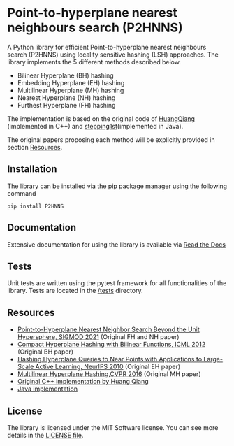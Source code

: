 # Point-to-hyperplane nearest neighbours search (P2HNNS)
A Python library for efficient Point-to-hyperplane nearest neighbours search (P2HNNS) using locality sensitive hashing (LSH) approaches.
The library implements the 5 different methods described below.

- Bilinear Hyperplane (BH) hashing 
- Embedding Hyperplane (EH) hashing
- Multilinear Hyperplane (MH) hashing
- Nearest Hyperplane (NH) hashing
- Furthest Hyperplane (FH) hashing

The implementation is based on the original code of [HuangQiang](https://github.com/HuangQiang/P2HNNS) (implemented in C++) and [stepping1st](https://github.com/stepping1st/hyperplane-hash/tree/master)(implemented in Java).

The original papers proposing each method will be explicitly provided in section [Resources](#resouces).

## Installation
The library can be installed via the pip package manager using the following command
```
pip install P2HNNS
```

## Documentation
Extensive documentation for using the library is available via [Read the Docs](https://p2hnns.readthedocs.io/en/latest/index.html)

## Tests
Unit tests are written using the pytest framework for all functionalities of the library. Tests are located in the [/tests](/tests/) directory.

## Resources
- [Point-to-Hyperplane Nearest Neighbor Search Beyond the Unit Hypersphere, SIGMOD 2021](https://dl.acm.org/doi/abs/10.1145/3448016.3457240) (Original FH and NH paper)
- [Compact Hyperplane Hashing with Bilinear Functions, ICML 2012](https://arxiv.org/abs/1206.4618) (Original BH paper)
- [Hashing Hyperplane Queries to Near Points with Applications to Large-Scale Active Learning, NeurIPS 2010](https://proceedings.neurips.cc/paper/2010/hash/470e7a4f017a5476afb7eeb3f8b96f9b-Abstract.html) (Original EH paper)
- [Multilinear Hyperplane Hashing,CVPR 2016](https://openaccess.thecvf.com/content_cvpr_2016/papers/Liu_Multilinear_Hyperplane_Hashing_CVPR_2016_paper.pdf) (Original MH paper)
- [Original C++ implementation by Huang Qiang](https://github.com/HuangQiang/P2HNNS)
- [Java implementation](https://github.com/stepping1st/hyperplane-hash)

## License
The library is licensed under the MIT Software license. You can see more details in the [LICENSE file](./LICENSE).